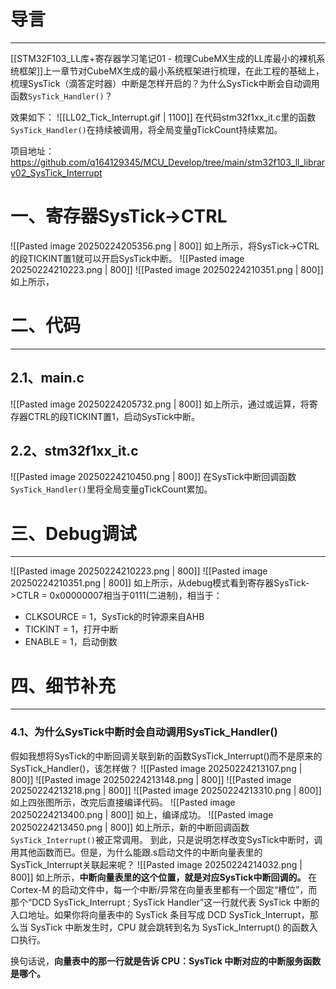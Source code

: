 # 导言
---
[[STM32F103_LL库+寄存器学习笔记01 - 梳理CubeMX生成的LL库最小的裸机系统框架]]上一章节对CubeMX生成的最小系统框架进行梳理，在此工程的基础上，梳理SysTick（滴答定时器）中断是怎样开启的？为什么SysTick中断会自动调用函数`SysTick_Handler()`？

效果如下：
![[LL02_Tick_Interrupt.gif | 1100]]
在代码stm32f1xx_it.c里的函数`SysTick_Handler()`在持续被调用，将全局变量gTickCount持续累加。

项目地址：https://github.com/q164129345/MCU_Develop/tree/main/stm32f103_ll_library02_SysTick_Interrupt

# 一、寄存器SysTick->CTRL
![[Pasted image 20250224205356.png | 800]]
如上所示，将SysTick->CTRL的段TICKINT置1就可以开启SysTick中断。
![[Pasted image 20250224210223.png | 800]]
![[Pasted image 20250224210351.png | 800]]
如上所示，


# 二、代码
---
## 2.1、main.c
![[Pasted image 20250224205732.png | 800]]
如上所示，通过或运算，将寄存器CTRL的段TICKINT置1，启动SysTick中断。
## 2.2、stm32f1xx_it.c
![[Pasted image 20250224210450.png | 800]]
在SysTick中断回调函数`SysTick_Handler()`里将全局变量gTickCount累加。

# 三、Debug调试
---
![[Pasted image 20250224210223.png | 800]]
![[Pasted image 20250224210351.png | 800]]
如上所示，从debug模式看到寄存器SysTick->CTLR = 0x00000007相当于0111(二进制)，相当于：
- CLKSOURCE = 1，SysTick的时钟源来自AHB
- TICKINT = 1，打开中断
- ENABLE = 1，启动倒数

# 四、细节补充
---
### 4.1、为什么SysTick中断时会自动调用SysTick_Handler()
假如我想将SysTick的中断回调关联到新的函数SysTick_Interrupt()而不是原来的SysTick_Handler()，该怎样做？
![[Pasted image 20250224213107.png | 800]]
![[Pasted image 20250224213148.png | 800]]
![[Pasted image 20250224213218.png | 800]]
![[Pasted image 20250224213310.png | 800]]
如上四张图所示，改完后直接编译代码。
![[Pasted image 20250224213400.png | 800]]
如上，编译成功。
![[Pasted image 20250224213450.png | 800]]
如上所示，新的中断回调函数`SysTick_Interrupt()`被正常调用。
到此，只是说明怎样改变SysTick中断时，调用其他函数而已。但是，为什么能跟.s启动文件的中断向量表里的SysTick_Interrupt关联起来呢？
![[Pasted image 20250224214032.png | 800]]
如上所示，**中断向量表里的这个位置，就是对应SysTick中断回调的。** 在 Cortex-M 的启动文件中，每一个中断/异常在向量表里都有一个固定“槽位”，而那个“DCD SysTick_Interrupt ; SysTick Handler”这一行就代表 SysTick 中断的入口地址。如果你将向量表中的 SysTick 条目写成 DCD SysTick_Interrupt，那么当 SysTick 中断发生时，CPU 就会跳转到名为 SysTick_Interrupt() 的函数入口执行。

换句话说，**向量表中的那一行就是告诉 CPU：SysTick 中断对应的中断服务函数是哪个。**




